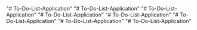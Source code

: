"# To-Do-List-Application" 
"# To-Do-List-Application" 
"# To-Do-List-Application" 
"# To-Do-List-Application" 
"# To-Do-List-Application" 
"# To-Do-List-Application" 
"# To-Do-List-Application" 
"# To-Do-List-Application" 
